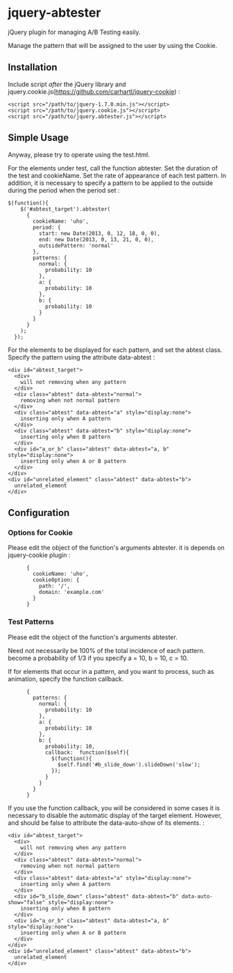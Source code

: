 # jquery-abtester

jQuery plugin for managing A/B Testing easily.

Manage the pattern that will be assigned to the user by using the Cookie.

## Installation

Include script *after* the jQuery library and jquery.cookie.js(https://github.com/carhartl/jquery-cookie) :

    <script src="/path/to/jquery-1.7.0.min.js"></script>
    <script src="/path/to/jquery.cookie.js"></script>
    <script src="/path/to/jquery.abtester.js"></script>
    
## Simple Usage

Anyway, please try to operate using the test.html.

For the elements under test, call the function abtester.
Set the duration of the test and cookieName.
Set the rate of appearance of each test pattern.
In addition, it is necessary to specify a pattern to be applied to the outside during the period when the period set
:

    $(function(){
        $('#abtest_target').abtester(
          {
            cookieName: 'uho',
            period: {
              start: new Date(2013, 0, 12, 18, 0, 0),
              end: new Date(2013, 0, 13, 21, 0, 0),
              outsidePattern: 'normal'
            },
            patterns: {
              normal: {
                probability: 10
              },
              a: {
                probability: 10
              },
              b: {
                probability: 10
              }
            }
          }
        );
      });
For the elements to be displayed for each pattern, and set the abtest class.
Specify the pattern using the attribute data-abtest :

    <div id="abtest_target">
      <div>
        will not removing when any pattern
      </div>
      <div class="abtest" data-abtest="normal">
        removing when not normal pattern
      </div>
      <div class="abtest" data-abtest="a" style="display:none">
        inserting only when A pattern
      </div>
      <div class="abtest" data-abtest="b" style="display:none">
        inserting only when B pattern
      </div>
      <div id="a_or_b" class="abtest" data-abtest="a, b" style="display:none">
        inserting only when A or B pattern
      </div>
    </div>
    <div id="unrelated_element" class="abtest" data-abtest="b">
      unrelated_element
    </div>

## Configuration

### Options for Cookie
Please edit the object of the function's arguments abtester.
it is depends on jquery-cookie plugin :

          {
            cookieName: 'uho',
            cookieOption: {
              path: '/',
              domain: 'example.com'
            }
          }
### Test Patterns
Please edit the object of the function's arguments abtester.

Need not necessarily be 100% of the total incidence of each pattern.
become a probability of 1/3 if you specify a = 10, b = 10, c = 10.

If for elements that occur in a pattern, and you want to process, such as animation, specify the function callback.

          {
            patterns: {
              normal: {
                probability: 10
              },
              a: {
                probability: 10
              },
              b: {
                probability: 10,
                callback:  function($self){
                  $(function(){
                    $self.find('#b_slide_down').slideDown('slow');
                  });
                }
              }
            }
          }

If you use the function callback, you will be considered in some cases it is necessary to disable the automatic display of the target element.
However, and should be false to attribute the data-auto-show of its elements. :

    <div id="abtest_target">
      <div>
        will not removing when any pattern
      </div>
      <div class="abtest" data-abtest="normal">
        removing when not normal pattern
      </div>
      <div class="abtest" data-abtest="a" style="display:none">
        inserting only when A pattern
      </div>
      <div id="b_slide_down" class="abtest" data-abtest="b" data-auto-show="false" style="display:none">
        inserting only when B pattern
      </div>
      <div id="a_or_b" class="abtest" data-abtest="a, b" style="display:none">
        inserting only when A or B pattern
      </div>
    </div>
    <div id="unrelated_element" class="abtest" data-abtest="b">
      unrelated_element
    </div>

